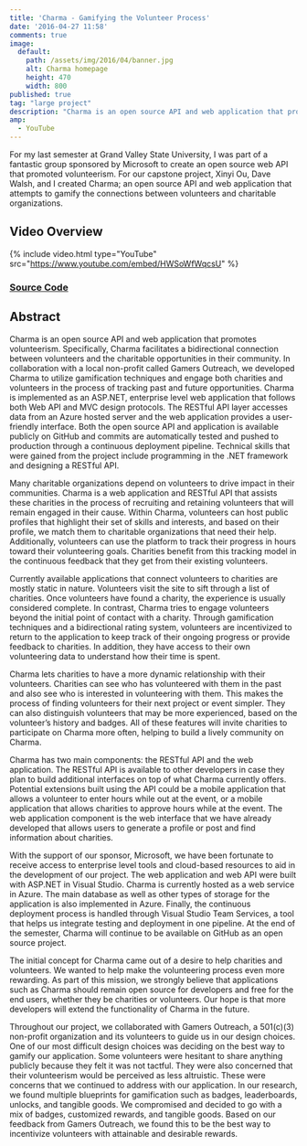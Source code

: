 ```yaml
---
title: 'Charma - Gamifying the Volunteer Process'
date: '2016-04-27 11:58'
comments: true
image:
  default:  
    path: /assets/img/2016/04/banner.jpg
    alt: Charma homepage
    height: 470
    width: 800
published: true
tag: "large project"
description: "Charma is an open source API and web application that promotes volunteerism. It was produced by Grand Valley State University and sponsored by Microsoft."
amp:
  - YouTube
---
```


For my last semester at Grand Valley State University, I was part of a fantastic group sponsored by Microsoft to create an open source web API that promoted volunteerism. For our capstone project, Xinyi Ou, Dave Walsh, and I created Charma; an open source API and web application that attempts to gamify the connections between volunteers and charitable organizations.

## Video Overview

{% include video.html
  type="YouTube"
  src="https://www.youtube.com/embed/HWSoWfWqcsU"
%}

### [Source Code](https://github.com/aav7fl/GVSU-capstone-project)

## Abstract

Charma is an open source API and web application that promotes volunteerism. Specifically, Charma facilitates a bidirectional connection between volunteers and the charitable opportunities in their community. In collaboration with a local non-profit called Gamers Outreach, we developed Charma to utilize gamification techniques and engage both charities and volunteers in the process of tracking past and future opportunities. Charma is implemented as an ASP.NET, enterprise level web application that follows both Web API and MVC design protocols. The RESTful API layer accesses data from an Azure hosted server and the web application provides a user-friendly interface. Both the open source API and application is available publicly on GitHub and commits are automatically tested and pushed to production through a continuous deployment pipeline. Technical skills that were gained from the project include programming in the .NET framework and designing a RESTful API.

Many charitable organizations depend on volunteers to drive impact in their communities. Charma is a web application and RESTful API that assists these charities in the process of recruiting and retaining volunteers that will remain engaged in their cause. Within Charma, volunteers can host public profiles that highlight their set of skills and interests, and based on their profile, we match them to charitable organizations that need their help. Additionally, volunteers can use the platform to track their progress in hours toward their volunteering goals. Charities benefit from this tracking model in the continuous feedback that they get from their existing volunteers.

Currently available applications that connect volunteers to charities are mostly static in nature. Volunteers visit the site to sift through a list of charities. Once volunteers have found a charity, the experience is usually considered complete. In contrast, Charma tries to engage volunteers beyond the initial point of contact with a charity. Through gamification techniques and a bidirectional rating system, volunteers are incentivized to return to the application to keep track of their ongoing progress or provide feedback to charities. In addition, they have access to their own volunteering data to understand how their time is spent.

Charma lets charities to have a more dynamic relationship with their volunteers. Charities can see who has volunteered with them in the past and also see who is interested in volunteering with them. This makes the process of finding volunteers for their next project or event simpler. They can also distinguish volunteers that may be more experienced, based on the volunteer’s history and badges. All of these features will invite charities to participate on Charma more often, helping to build a lively community on Charma.

Charma has two main components: the RESTful API and the web application. The RESTful API is available to other developers in case they plan to build additional interfaces on top of what Charma currently offers. Potential extensions built using the API could be a mobile application that allows a volunteer to enter hours while out at the event, or a mobile application that allows charities to approve hours while at the event. The web application component is the web interface that we have already developed that allows users to generate a profile or post and find information about charities.

With the support of our sponsor, Microsoft, we have been fortunate to receive access to enterprise level tools and cloud-based resources to aid in the development of our project. The web application and web API were built with ASP.NET in Visual Studio. Charma is currently hosted as a web service in Azure. The main database as well as other types of storage for the application is also implemented in Azure. Finally, the continuous deployment process is handled through Visual Studio Team Services, a tool that helps us integrate testing and deployment in one pipeline. At the end of the semester, Charma will continue to be available on GitHub as an open source project.

The initial concept for Charma came out of a desire to help charities and volunteers. We wanted to help make the volunteering process even more rewarding. As part of this mission, we strongly believe that applications such as Charma should remain open source for developers and free for the end users, whether they be charities or volunteers. Our hope is that more developers will extend the functionality of Charma in the future.

Throughout our project, we collaborated with Gamers Outreach, a 501(c)(3) non-profit organization and its volunteers to guide us in our design choices. One of our most difficult design choices was deciding on the best way to gamify our application. Some volunteers were hesitant to share anything publicly because they felt it was not tactful. They were also concerned that their volunteerism would be perceived as less altruistic. These were concerns that we continued to address with our application. In our research, we found multiple blueprints for gamification such as badges, leaderboards, unlocks, and tangible goods. We compromised and decided to go with a mix of badges, customized rewards, and tangible goods. Based on our feedback from Gamers Outreach, we found this to be the best way to incentivize volunteers with attainable and desirable rewards.
